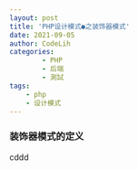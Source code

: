 ```yaml
---
layout: post
title: 'PHP设计模式●之装饰器模式'
date: 2021-09-05
author: CodeLih
categories: 
        - PHP
        - 后端
        - 測試
tags: 
    - php
    - 设计模式
---
```




### 装饰器模式的定义
cddd


